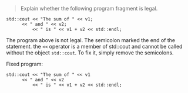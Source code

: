 > Explain whether the following program fragment is legal.
```
std::cout << "The sum of " << v1;
	  << " and " << v2;          
          << " is " << v1 + v2 << std::endl;
```

The program above is not legal. The semicolon marked the end of the statement. the `<<` operator is a member of std::cout and cannot be called without the object `std::cout`. To fix it, simply remove the semicolons.

Fixed program:
```
std::cout << "The sum of " << v1
	  << " and " << v2          
          << " is " << v1 + v2 << std::endl;
```
